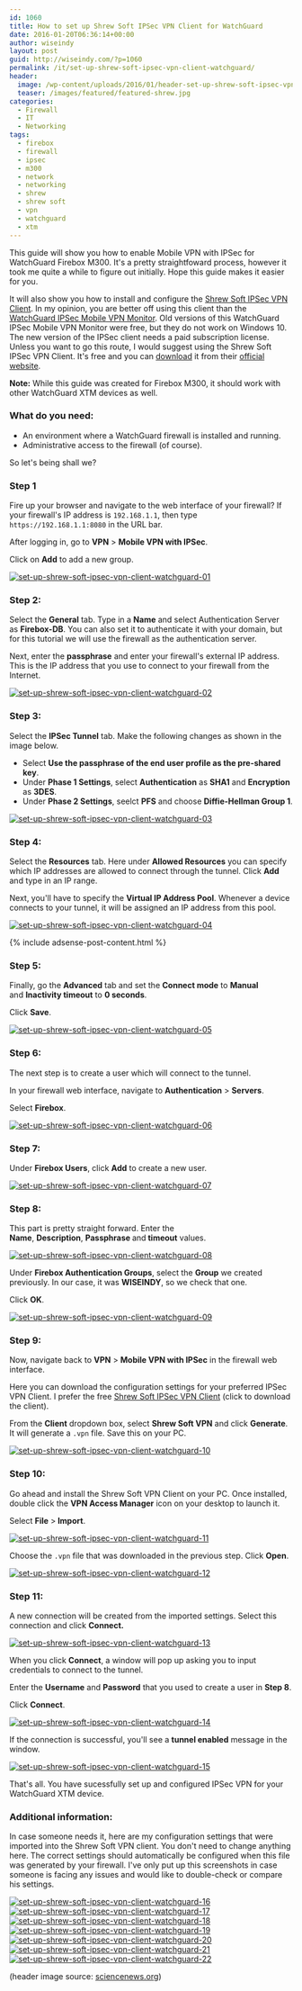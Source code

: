 ```yaml
---
id: 1060
title: How to set up Shrew Soft IPSec VPN Client for WatchGuard
date: 2016-01-20T06:36:14+00:00
author: wiseindy
layout: post
guid: http://wiseindy.com/?p=1060
permalink: /it/set-up-shrew-soft-ipsec-vpn-client-watchguard/
header:
  image: /wp-content/uploads/2016/01/header-set-up-shrew-soft-ipsec-vpn-client-watchguard.jps_.jpg
  teaser: /images/featured/featured-shrew.jpg
categories:
  - Firewall
  - IT
  - Networking
tags:
  - firebox
  - firewall
  - ipsec
  - m300
  - network
  - networking
  - shrew
  - shrew soft
  - vpn
  - watchguard
  - xtm
---
```

This guide will show you how to enable Mobile VPN with IPSec for WatchGuard Firebox M300. It's a pretty straightfoward process, however it took me quite a while to figure out initially. Hope this guide makes it easier for you.

<!--more-->

It will also show you how to install and configure the <a target="_blank" href="https://www.shrew.net/download/vpn" target="_blank">Shrew Soft IPSec VPN Client</a>. In my opinion, you are better off using this client than the <a target="_blank" href="http://www.watchguard.com/help/docs/wsm/xtm_11/en-US/index.html#en-US/mvpn/client/mvpn-ipsec_client_about_c.html%3FTocPath%3DMobile%2520VPN%2520with%2520IPSec%7CAbout%2520the%2520IPSec%2520Mobile%2520VPN%25C2%25A0Client%7C_____0" target="_blank">WatchGuard IPSec Mobile VPN Monitor</a>. Old versions of this WatchGuard IPSec Mobile VPN Monitor were free, but they do not work on Windows 10. The new version of the IPSec client needs a paid subscription license. Unless you want to go this route, I would suggest using the Shrew Soft IPSec VPN Client. It's free and you can <a target="_blank" href="https://www.shrew.net/download/vpn" target="_blank">download</a> it from their <a target="_blank" href="https://www.shrew.net/download/vpn" target="_blank">official website</a>.

<strong>Note:</strong> While this guide was created for Firebox M300, it should work with other WatchGuard XTM devices as well.
<h3>What do you need:</h3>
<ul>
	<li>An environment where a WatchGuard firewall is installed and running.</li>
	<li>Administrative access to the firewall (of course).</li>
</ul>
So let's being shall we?
<h3>Step 1</h3>
Fire up your browser and navigate to the web interface of your firewall? If your firewall's IP address is <code>192.168.1.1</code>, then type <code>https://192.168.1.1:8080</code> in the URL bar.

After logging in, go to <strong>VPN</strong> &gt; <strong>Mobile VPN with IPSec</strong>.

Click on <strong>Add</strong> to add a new group.

<a target="_blank" href="http://wiseindy.com/wp-content/uploads/2016/01/set-up-shrew-soft-ipsec-vpn-client-watchguard-01.png" rel="attachment wp-att-1087"><img class="alignnone size-full wp-image-1087" src="http://wiseindy.com/wp-content/uploads/2016/01/set-up-shrew-soft-ipsec-vpn-client-watchguard-01.png" alt="set-up-shrew-soft-ipsec-vpn-client-watchguard-01" /></a>
<h3>Step 2:</h3>
Select the <strong>General</strong> tab. Type in a <strong>Name</strong> and select Authentication Server as <strong>Firebox-DB</strong>. You can also set it to authenticate it with your domain, but for this tutorial we will use the firewall as the authentication server.

Next, enter the <strong>passphrase</strong> and enter your firewall's external IP address. This is the IP address that you use to connect to your firewall from the Internet.

<a target="_blank" href="http://wiseindy.com/wp-content/uploads/2016/01/set-up-shrew-soft-ipsec-vpn-client-watchguard-02.png" rel="attachment wp-att-1062"><img class="alignnone size-full wp-image-1062" src="http://wiseindy.com/wp-content/uploads/2016/01/set-up-shrew-soft-ipsec-vpn-client-watchguard-02.png" alt="set-up-shrew-soft-ipsec-vpn-client-watchguard-02" /></a>
<h3>Step 3:</h3>
Select the <strong>IPSec Tunnel</strong> tab. Make the following changes as shown in the image below.
<ul>
	<li>Select <strong>Use the passphrase of the end user profile as the pre-shared key</strong>.</li>
	<li>Under <strong>Phase 1</strong><strong> Settings</strong>, select <strong>Authentication</strong> as <strong>SHA1</strong> and <strong>Encryption</strong> as <strong>3DES</strong>.</li>
	<li>Under <strong>Phase 2</strong><strong> Settings</strong>, seelct <strong>PFS</strong> and choose <strong>Diffie-Hellman Group 1</strong>.</li>
</ul>
<a target="_blank" href="http://wiseindy.com/wp-content/uploads/2016/01/set-up-shrew-soft-ipsec-vpn-client-watchguard-03.png" rel="attachment wp-att-1063"><img class="alignnone size-full wp-image-1063" src="http://wiseindy.com/wp-content/uploads/2016/01/set-up-shrew-soft-ipsec-vpn-client-watchguard-03.png" alt="set-up-shrew-soft-ipsec-vpn-client-watchguard-03" /></a>
<h3>Step 4:</h3>
Select the <strong>Resources</strong> tab. Here under <strong>Allowed Resources</strong> you can specify which IP addresses are allowed to connect through the tunnel. Click <strong>Add</strong> and type in an IP range.

Next, you'll have to specify the <strong>Virtual IP Address Pool</strong>. Whenever a device connects to your tunnel, it will be assigned an IP address from this pool.

<a target="_blank" href="http://wiseindy.com/wp-content/uploads/2016/01/set-up-shrew-soft-ipsec-vpn-client-watchguard-04.png" rel="attachment wp-att-1064"><img class="alignnone size-full wp-image-1064" src="http://wiseindy.com/wp-content/uploads/2016/01/set-up-shrew-soft-ipsec-vpn-client-watchguard-04.png" alt="set-up-shrew-soft-ipsec-vpn-client-watchguard-04" /></a>

<div class="row">
  <div class="col-12">
    {% include adsense-post-content.html %}
  </div>
</div>

<h3>Step 5:</h3>
Finally, go the <strong>Advanced</strong> tab and set the <strong>Connect mode</strong> to <strong>Manual</strong> and <strong>Inactivity timeout</strong> to <strong>0 seconds</strong>.

Click <strong>Save</strong>.

<a target="_blank" href="http://wiseindy.com/wp-content/uploads/2016/01/set-up-shrew-soft-ipsec-vpn-client-watchguard-05.png" rel="attachment wp-att-1065"><img class="alignnone size-full wp-image-1065" src="http://wiseindy.com/wp-content/uploads/2016/01/set-up-shrew-soft-ipsec-vpn-client-watchguard-05.png" alt="set-up-shrew-soft-ipsec-vpn-client-watchguard-05" /></a>
<h3>Step 6:</h3>
The next step is to create a user which will connect to the tunnel.

In your firewall web interface, navigate to <strong>Authentication</strong> &gt; <strong>Servers</strong>.

Select <strong>Firebox</strong>.

<a target="_blank" href="http://wiseindy.com/wp-content/uploads/2016/01/set-up-shrew-soft-ipsec-vpn-client-watchguard-06.png" rel="attachment wp-att-1066"><img class="alignnone size-full wp-image-1066" src="http://wiseindy.com/wp-content/uploads/2016/01/set-up-shrew-soft-ipsec-vpn-client-watchguard-06.png" alt="set-up-shrew-soft-ipsec-vpn-client-watchguard-06" /></a>
<h3>Step 7:</h3>
Under <strong>Firebox Users</strong>, click <strong>Add</strong> to create a new user.

<a target="_blank" href="http://wiseindy.com/wp-content/uploads/2016/01/set-up-shrew-soft-ipsec-vpn-client-watchguard-07.png" rel="attachment wp-att-1067"><img class="alignnone size-full wp-image-1067" src="http://wiseindy.com/wp-content/uploads/2016/01/set-up-shrew-soft-ipsec-vpn-client-watchguard-07.png" alt="set-up-shrew-soft-ipsec-vpn-client-watchguard-07" /></a>
<h3>Step 8:</h3>
This part is pretty straight forward. Enter the <strong>Name</strong>, <strong>Description</strong>, <strong>Passphrase </strong>and<strong> timeout</strong> values.

<a target="_blank" href="http://wiseindy.com/wp-content/uploads/2016/01/set-up-shrew-soft-ipsec-vpn-client-watchguard-08.png" rel="attachment wp-att-1068"><img class="alignnone size-full wp-image-1068" src="http://wiseindy.com/wp-content/uploads/2016/01/set-up-shrew-soft-ipsec-vpn-client-watchguard-08.png" alt="set-up-shrew-soft-ipsec-vpn-client-watchguard-08" /></a>

Under <strong>Firebox Authentication Groups</strong>, select the <strong>Group</strong> we created previously. In our case, it was <strong>WISEINDY</strong>, so we check that one.

Click <strong>OK</strong>.

<a target="_blank" href="http://wiseindy.com/wp-content/uploads/2016/01/set-up-shrew-soft-ipsec-vpn-client-watchguard-09.png" rel="attachment wp-att-1069"><img class="alignnone size-full wp-image-1069" src="http://wiseindy.com/wp-content/uploads/2016/01/set-up-shrew-soft-ipsec-vpn-client-watchguard-09.png" alt="set-up-shrew-soft-ipsec-vpn-client-watchguard-09" /></a>
<h3>Step 9:</h3>
Now, navigate back to <strong>VPN</strong> &gt; <strong>Mobile VPN with IPSec</strong> in the firewall web interface.

Here you can download the configuration settings for your preferred IPSec VPN Client. I prefer the free <a target="_blank" href="https://www.shrew.net/download/vpn" target="_blank">Shrew Soft IPSec VPN Client</a> (click to download the client).

From the <strong>Client</strong> dropdown box, select <strong>Shrew Soft VPN</strong> and click <strong>Generate</strong>. It will generate a <code>.vpn</code> file. Save this on your PC.

<a target="_blank" href="http://wiseindy.com/wp-content/uploads/2016/01/set-up-shrew-soft-ipsec-vpn-client-watchguard-10.png" rel="attachment wp-att-1070"><img class="alignnone size-full wp-image-1070" src="http://wiseindy.com/wp-content/uploads/2016/01/set-up-shrew-soft-ipsec-vpn-client-watchguard-10.png" alt="set-up-shrew-soft-ipsec-vpn-client-watchguard-10" /></a>
<h3>Step 10:</h3>
Go ahead and install the Shrew Soft VPN Client on your PC. Once installed, double click the <strong>VPN Access Manager</strong> icon on your desktop to launch it.

Select <strong>File</strong> &gt;<strong> Import</strong>.

<a target="_blank" href="http://wiseindy.com/wp-content/uploads/2016/01/set-up-shrew-soft-ipsec-vpn-client-watchguard-11.png" rel="attachment wp-att-1071"><img class="alignnone size-full wp-image-1071" src="http://wiseindy.com/wp-content/uploads/2016/01/set-up-shrew-soft-ipsec-vpn-client-watchguard-11.png" alt="set-up-shrew-soft-ipsec-vpn-client-watchguard-11" /></a>

Choose the <code>.vpn</code> file that was downloaded in the previous step. Click <strong>Open</strong>.

<a target="_blank" href="http://wiseindy.com/wp-content/uploads/2016/01/set-up-shrew-soft-ipsec-vpn-client-watchguard-12.png" rel="attachment wp-att-1072"><img class="alignnone size-full wp-image-1072" src="http://wiseindy.com/wp-content/uploads/2016/01/set-up-shrew-soft-ipsec-vpn-client-watchguard-12.png" alt="set-up-shrew-soft-ipsec-vpn-client-watchguard-12" /></a>
<h3>Step 11:</h3>
A new connection will be created from the imported settings. Select this connection and click <strong>Connect.</strong>

<a target="_blank" href="http://wiseindy.com/wp-content/uploads/2016/01/set-up-shrew-soft-ipsec-vpn-client-watchguard-13.png" rel="attachment wp-att-1073"><img class="alignnone size-full wp-image-1073" src="http://wiseindy.com/wp-content/uploads/2016/01/set-up-shrew-soft-ipsec-vpn-client-watchguard-13.png" alt="set-up-shrew-soft-ipsec-vpn-client-watchguard-13" /></a>

When you click <strong>Connect</strong>, a window will pop up asking you to input credentials to connect to the tunnel.

Enter the <strong>Username</strong> and <strong>Password</strong> that you used to create a user in <strong>Step 8</strong>.

Click <strong>Connect</strong>.

<a target="_blank" href="http://wiseindy.com/wp-content/uploads/2016/01/set-up-shrew-soft-ipsec-vpn-client-watchguard-14.png" rel="attachment wp-att-1074"><img class="alignnone size-full wp-image-1074" src="http://wiseindy.com/wp-content/uploads/2016/01/set-up-shrew-soft-ipsec-vpn-client-watchguard-14.png" alt="set-up-shrew-soft-ipsec-vpn-client-watchguard-14" /></a>

If the connection is successful, you'll see a <strong>tunnel enabled</strong> message in the window.

<a target="_blank" href="http://wiseindy.com/wp-content/uploads/2016/01/set-up-shrew-soft-ipsec-vpn-client-watchguard-15.png" rel="attachment wp-att-1075"><img class="alignnone size-full wp-image-1075" src="http://wiseindy.com/wp-content/uploads/2016/01/set-up-shrew-soft-ipsec-vpn-client-watchguard-15.png" alt="set-up-shrew-soft-ipsec-vpn-client-watchguard-15" /></a>

That's all. You have sucessfully set up and configured IPSec VPN for your WatchGuard XTM device.
<h3>Additional information:</h3>
In case someone needs it, here are my configuration settings that were imported into the Shrew Soft VPN client. You don't need to change anything here. The correct settings should automatically be configured when this file was generated by your firewall. I've only put up this screenshots in case someone is facing any issues and would like to double-check or compare his settings.

<a target="_blank" href="http://wiseindy.com/wp-content/uploads/2016/01/set-up-shrew-soft-ipsec-vpn-client-watchguard-16.png" rel="attachment wp-att-1076"><img class="alignnone size-full wp-image-1076" src="http://wiseindy.com/wp-content/uploads/2016/01/set-up-shrew-soft-ipsec-vpn-client-watchguard-16.png" alt="set-up-shrew-soft-ipsec-vpn-client-watchguard-16" /></a> <a target="_blank" href="http://wiseindy.com/wp-content/uploads/2016/01/set-up-shrew-soft-ipsec-vpn-client-watchguard-17.png" rel="attachment wp-att-1077"><img class="alignnone size-full wp-image-1077" src="http://wiseindy.com/wp-content/uploads/2016/01/set-up-shrew-soft-ipsec-vpn-client-watchguard-17.png" alt="set-up-shrew-soft-ipsec-vpn-client-watchguard-17" /></a> <a target="_blank" href="http://wiseindy.com/wp-content/uploads/2016/01/set-up-shrew-soft-ipsec-vpn-client-watchguard-18.png" rel="attachment wp-att-1078"><img class="alignnone size-full wp-image-1078" src="http://wiseindy.com/wp-content/uploads/2016/01/set-up-shrew-soft-ipsec-vpn-client-watchguard-18.png" alt="set-up-shrew-soft-ipsec-vpn-client-watchguard-18" /></a> <a target="_blank" href="http://wiseindy.com/wp-content/uploads/2016/01/set-up-shrew-soft-ipsec-vpn-client-watchguard-19.png" rel="attachment wp-att-1079"><img class="alignnone size-full wp-image-1079" src="http://wiseindy.com/wp-content/uploads/2016/01/set-up-shrew-soft-ipsec-vpn-client-watchguard-19.png" alt="set-up-shrew-soft-ipsec-vpn-client-watchguard-19" /></a> <a target="_blank" href="http://wiseindy.com/wp-content/uploads/2016/01/set-up-shrew-soft-ipsec-vpn-client-watchguard-20.png" rel="attachment wp-att-1080"><img class="alignnone size-full wp-image-1080" src="http://wiseindy.com/wp-content/uploads/2016/01/set-up-shrew-soft-ipsec-vpn-client-watchguard-20.png" alt="set-up-shrew-soft-ipsec-vpn-client-watchguard-20" /></a> <a target="_blank" href="http://wiseindy.com/wp-content/uploads/2016/01/set-up-shrew-soft-ipsec-vpn-client-watchguard-21.png" rel="attachment wp-att-1081"><img class="alignnone size-full wp-image-1081" src="http://wiseindy.com/wp-content/uploads/2016/01/set-up-shrew-soft-ipsec-vpn-client-watchguard-21.png" alt="set-up-shrew-soft-ipsec-vpn-client-watchguard-21" /></a> <a target="_blank" href="http://wiseindy.com/wp-content/uploads/2016/01/set-up-shrew-soft-ipsec-vpn-client-watchguard-22.png" rel="attachment wp-att-1082"><img class="alignnone size-full wp-image-1082" src="http://wiseindy.com/wp-content/uploads/2016/01/set-up-shrew-soft-ipsec-vpn-client-watchguard-22.png" alt="set-up-shrew-soft-ipsec-vpn-client-watchguard-22" /></a>

(header image source: <a target="_blank" href="https://www.sciencenews.org/sites/default/files/main/articles/note_shrew_001.jpg" target="_blank">sciencenews.org</a>)
